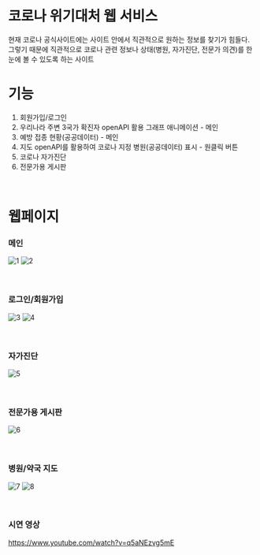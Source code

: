 # 코로나 위기대처 웹 서비스
현재 코로나 공식사이트에는 사이트 안에서 직관적으로 원하는 정보를 찾기가 힘들다.
그렇기 때문에 직관적으로 코로나 관련 정보나 상태(병원, 자가진단, 전문가 의견)를 한눈에 볼 수 있도록 하는 사이트
<br>
# 기능
1. 회원가입/로그인
2. 우리나라 주변 3국가 확진자 openAPI 활용 그래프 애니메이션 - 메인
3. 예방 접종 현황(공공데이터) - 메인
4. 지도 openAPI를 활용하여 코로나 지정 병원(공공데이터) 표시 - 원클릭 버튼 
5. 코로나 자가진단 
6. 전문가용 게시판 
<br>

# 웹페이지
### 메인
![1](https://user-images.githubusercontent.com/64409693/190888169-be61c8e9-83ff-43a5-a742-c366b2118f4c.PNG)
![2](https://user-images.githubusercontent.com/64409693/190888172-e32fa849-6e47-4cab-b9db-60abedf47159.PNG)
<br>
<br>
<br>
### 로그인/회원가입
![3](https://user-images.githubusercontent.com/64409693/190888179-d6ebda98-66ac-47b1-b642-6cd0b897d828.PNG)
![4](https://user-images.githubusercontent.com/64409693/190888182-db8517cc-e2cf-4b23-8c97-2d6f96b3b615.PNG)
<br>
<br>
<br>
### 자가진단
![5](https://user-images.githubusercontent.com/64409693/190888186-bbe4cbda-ec8c-4a9a-87d5-8be3ff3d0c05.PNG)
<br>
<br>
<br>
### 전문가용 게시판
![6](https://user-images.githubusercontent.com/64409693/190888192-ef07f7c6-2fc3-43c6-a378-4a53f1db2c13.PNG)
<br>
<br>
<br>
### 병원/약국 지도
![7](https://user-images.githubusercontent.com/64409693/190888245-ed0cdba6-1ca6-4e43-afd1-55c278ab3ad4.PNG)
![8](https://user-images.githubusercontent.com/64409693/190888249-6af82d97-9c62-4cf3-9666-f146c2df5968.PNG)
<br>
<br>
<br>

### 시연 영상
https://www.youtube.com/watch?v=q5aNEzvg5mE
